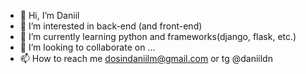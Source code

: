 - 👋 Hi, I’m Daniil
- 👀 I’m interested in back-end (and front-end)
- 🌱 I’m currently learning python and frameworks(django, flask, etc.)
- 💞️ I’m looking to collaborate on ...
- 📫 How to reach me dosindaniilm@gmail.com or tg @daniildn

<!---
daniildn/daniildn is a ✨ special ✨ repository because its `README.md` (this file) appears on your GitHub profile.
You can click the Preview link to take a look at your changes.
--->
